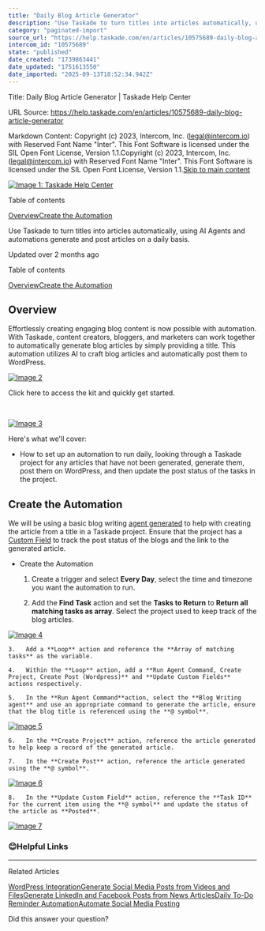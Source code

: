 ```yaml
---
title: "Daily Blog Article Generator"
description: "Use Taskade to turn titles into articles automatically, using AI Agents and automations generate and post articles on a daily basis."
category: "paginated-import"
source_url: "https://help.taskade.com/en/articles/10575689-daily-blog-article-generator"
intercom_id: "10575689"
state: "published"
date_created: "1739863441"
date_updated: "1751613550"
date_imported: "2025-09-13T18:52:34.942Z"
---
```


Title: Daily Blog Article Generator | Taskade Help Center

URL Source: https://help.taskade.com/en/articles/10575689-daily-blog-article-generator

Markdown Content:
Copyright (c) 2023, Intercom, Inc. (legal@intercom.io) with Reserved Font Name "Inter". This Font Software is licensed under the SIL Open Font License, Version 1.1.Copyright (c) 2023, Intercom, Inc. (legal@intercom.io) with Reserved Font Name "Inter". This Font Software is licensed under the SIL Open Font License, Version 1.1.[Skip to main content](https://help.taskade.com/en/articles/10575689-daily-blog-article-generator#main-content)

[![Image 1: Taskade Help Center](https://downloads.intercomcdn.com/i/o/490280/d14603621e78c833c2d0e66f/2d1230f35f3009fff25b2989e93312a5.png)](https://help.taskade.com/en/)

Table of contents

[Overview](https://help.taskade.com/en/articles/10575689-daily-blog-article-generator#h_03dfc95f3c)[Create the Automation](https://help.taskade.com/en/articles/10575689-daily-blog-article-generator#h_fe92ce103e)

Use Taskade to turn titles into articles automatically, using AI Agents and automations generate and post articles on a daily basis.

Updated over 2 months ago

Table of contents

[Overview](https://help.taskade.com/en/articles/10575689-daily-blog-article-generator#h_03dfc95f3c)[Create the Automation](https://help.taskade.com/en/articles/10575689-daily-blog-article-generator#h_fe92ce103e)

Overview
--------

Effortlessly creating engaging blog content is now possible with automation. With Taskade, content creators, bloggers, and marketers can work together to automatically generate blog articles by simply providing a title. This automation utilizes AI to craft blog articles and automatically post them to WordPress.

[![Image 2](https://downloads.intercomcdn.com/i/o/plyqw4hf/1385025034/c93d2b7588b2eba157b5f6607081/CleanShot+2025-02-18+at+15_45_04%402x.png?expires=1757790900&signature=72c71f37be3a0bbbd3dbdcc2eb7dfc17fc72c48128a77462c4dc2cda5dda8553&req=dSMvE8l8mIFcXfMW1HO4zfVCeirm04ezia3KGcCrzd0htZCiYB6LoLm8xCIz%0A5KJJIQRmP%2BVhoT9yw9I%3D%0A)](https://downloads.intercomcdn.com/i/o/plyqw4hf/1385025034/c93d2b7588b2eba157b5f6607081/CleanShot+2025-02-18+at+15_45_04%402x.png?expires=1757790900&signature=72c71f37be3a0bbbd3dbdcc2eb7dfc17fc72c48128a77462c4dc2cda5dda8553&req=dSMvE8l8mIFcXfMW1HO4zfVCeirm04ezia3KGcCrzd0htZCiYB6LoLm8xCIz%0A5KJJIQRmP%2BVhoT9yw9I%3D%0A)

Click here to access the kit and quickly get started.

​

[![Image 3](https://downloads.intercomcdn.com/i/o/plyqw4hf/1587228318/592bd825e5658b3dabda97e1696d/ADD-2BTO-2BWORKSPACE1.png?expires=1757790900&signature=1f15aba65aa04207fb60f66b997ea51a25949d972287d7e1b12259c44862cc43&req=dSUvEct8lYJeUfMW1HO4zXGtdfNrEsaDtwB6Uog3lU3yT7ry62jA2Z7RJemR%0AhSlFWsc2BSPFdJsfl0I%3D%0A)](https://www.taskade.com/k/01JMC0ETJBVSMFA2MP0HZHCMYZ)

Here's what we'll cover:

*   How to set up an automation to run daily, looking through a Taskade project for any articles that have not been generated, generate them, post them on WordPress, and then update the post status of the tasks in the project.

Create the Automation
---------------------

We will be using a basic blog writing [agent generated](https://help.taskade.com/en/articles/9314104-ai-agent-generator) to help with creating the article from a title in a Taskade project. Ensure that the project has a [Custom Field](https://intercom.help/taskade/en/articles/9767679-custom-fields) to track the post status of the blogs and the link to the generated article.

*   Create the Automation

    1.   Create a trigger and select **Every Day**, select the time and timezone you want the automation to run.

    2.   Add the **Find Task** action and set the **Tasks to Return** to **Return all matching tasks as array**. Select the project used to keep track of the blog articles.

[![Image 4](https://downloads.intercomcdn.com/i/o/plyqw4hf/1385023639/8d4f26671a1a064d9cb53c1654aa/CleanShot+2025-02-18+at+15_43_13%402x.png?expires=1757790900&signature=4b470d97196455a0c355f793773a9eb64669694120b96ec660759bc11b945fc0&req=dSMvE8l8nodcUPMW1HO4zcBveducHSvc9YguTEVIfKOKpsRSPNMJtr3MoQgw%0AHMC9%0A)](https://downloads.intercomcdn.com/i/o/plyqw4hf/1385023639/8d4f26671a1a064d9cb53c1654aa/CleanShot+2025-02-18+at+15_43_13%402x.png?expires=1757790900&signature=4b470d97196455a0c355f793773a9eb64669694120b96ec660759bc11b945fc0&req=dSMvE8l8nodcUPMW1HO4zcBveducHSvc9YguTEVIfKOKpsRSPNMJtr3MoQgw%0AHMC9%0A)

    3.   Add a **Loop** action and reference the **Array of matching tasks** as the variable.

    4.   Within the **Loop** action, add a **Run Agent Command, Create Project, Create Post (Wordpress)** and **Update Custom Fields** actions respectively.

    5.   In the **Run Agent Command**action, select the **Blog Writing agent** and use an appropriate command to generate the article, ensure that the blog title is referenced using the **@ symbol**.

[![Image 5](https://downloads.intercomcdn.com/i/o/plyqw4hf/1385023998/0f1a9fbdef1992a8240ae49ab153/CleanShot+2025-02-18+at+15_43_42%402x.png?expires=1757790900&signature=36e39b7af7a9c87841041b05837f749e1ac9ec11e3fbeed4b1434521b04cd305&req=dSMvE8l8nohWUfMW1HO4zamRIiw2HOQrr4vLuJ9knoSa8BwvSMh7ADK3RZ6I%0AQChe%0A)](https://downloads.intercomcdn.com/i/o/plyqw4hf/1385023998/0f1a9fbdef1992a8240ae49ab153/CleanShot+2025-02-18+at+15_43_42%402x.png?expires=1757790900&signature=36e39b7af7a9c87841041b05837f749e1ac9ec11e3fbeed4b1434521b04cd305&req=dSMvE8l8nohWUfMW1HO4zamRIiw2HOQrr4vLuJ9knoSa8BwvSMh7ADK3RZ6I%0AQChe%0A)

    6.   In the **Create Project** action, reference the article generated to help keep a record of the generated article.

    7.   In the **Create Post** action, reference the article generated using the **@ symbol**.

[![Image 6](https://downloads.intercomcdn.com/i/o/plyqw4hf/1385024242/4c40e50c6579dba8a545027066e0/CleanShot+2025-02-18+at+15_44_05%402x.png?expires=1757790900&signature=e0fdc0b93c28abfa37c888f333ce78ac990d241f5896bea79b815dac2767c50d&req=dSMvE8l8mYNbW%2FMW1HO4zRGIpubYQJsq7GTo2gRcS%2BND%2FhouquudgenOqChj%0A2G64%0A)](https://downloads.intercomcdn.com/i/o/plyqw4hf/1385024242/4c40e50c6579dba8a545027066e0/CleanShot+2025-02-18+at+15_44_05%402x.png?expires=1757790900&signature=e0fdc0b93c28abfa37c888f333ce78ac990d241f5896bea79b815dac2767c50d&req=dSMvE8l8mYNbW%2FMW1HO4zRGIpubYQJsq7GTo2gRcS%2BND%2FhouquudgenOqChj%0A2G64%0A)

    8.   In the **Update Custom Field** action, reference the **Task ID** for the current item using the **@ symbol** and update the status of the article as **Posted**.

[![Image 7](https://downloads.intercomcdn.com/i/o/plyqw4hf/1385024423/8323302d5bf6bdfdc0bbc11fe95c/CleanShot+2025-02-18+at+15_44_26%402x.png?expires=1757790900&signature=0a6e44b12be97ac37b0220fb3391d7ded9fd20f9748304a6afaa8acd8025cc55&req=dSMvE8l8mYVdWvMW1HO4zbcGuxU0xrEsMRwoOXasZJNgeG%2FqG3w9RsRBqGnG%0AGwJA%0A)](https://downloads.intercomcdn.com/i/o/plyqw4hf/1385024423/8323302d5bf6bdfdc0bbc11fe95c/CleanShot+2025-02-18+at+15_44_26%402x.png?expires=1757790900&signature=0a6e44b12be97ac37b0220fb3391d7ded9fd20f9748304a6afaa8acd8025cc55&req=dSMvE8l8mYVdWvMW1HO4zbcGuxU0xrEsMRwoOXasZJNgeG%2FqG3w9RsRBqGnG%0AGwJA%0A)

### 😊**Helpful Links**

* * *

Related Articles

[WordPress Integration](https://help.taskade.com/en/articles/8958481-wordpress-integration)[Generate Social Media Posts from Videos and Files](https://help.taskade.com/en/articles/10441206-generate-social-media-posts-from-videos-and-files)[Generate LinkedIn and Facebook Posts from News Articles](https://help.taskade.com/en/articles/10501670-generate-linkedin-and-facebook-posts-from-news-articles)[Daily To-Do Reminder Automation](https://help.taskade.com/en/articles/10544835-daily-to-do-reminder-automation)[Automate Social Media Posting](https://help.taskade.com/en/articles/11135625-automate-social-media-posting)

Did this answer your question?
